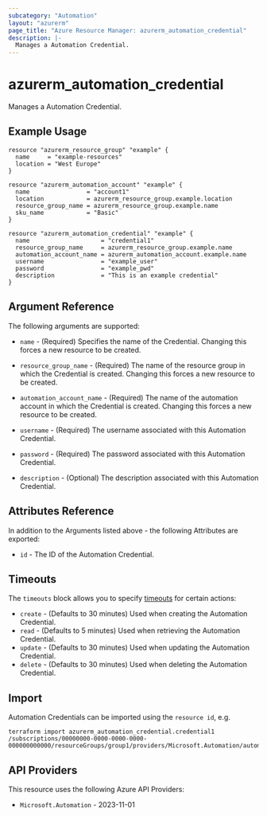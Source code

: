 ```yaml
---
subcategory: "Automation"
layout: "azurerm"
page_title: "Azure Resource Manager: azurerm_automation_credential"
description: |-
  Manages a Automation Credential.
---
```


# azurerm_automation_credential

Manages a Automation Credential.

## Example Usage

```hcl
resource "azurerm_resource_group" "example" {
  name     = "example-resources"
  location = "West Europe"
}

resource "azurerm_automation_account" "example" {
  name                = "account1"
  location            = azurerm_resource_group.example.location
  resource_group_name = azurerm_resource_group.example.name
  sku_name            = "Basic"
}

resource "azurerm_automation_credential" "example" {
  name                    = "credential1"
  resource_group_name     = azurerm_resource_group.example.name
  automation_account_name = azurerm_automation_account.example.name
  username                = "example_user"
  password                = "example_pwd"
  description             = "This is an example credential"
}
```

## Argument Reference

The following arguments are supported:

* `name` - (Required) Specifies the name of the Credential. Changing this forces a new resource to be created.

* `resource_group_name` - (Required) The name of the resource group in which the Credential is created. Changing this forces a new resource to be created.

* `automation_account_name` - (Required) The name of the automation account in which the Credential is created. Changing this forces a new resource to be created.

* `username` - (Required) The username associated with this Automation Credential.

* `password` - (Required) The password associated with this Automation Credential.

* `description` - (Optional) The description associated with this Automation Credential.

## Attributes Reference

In addition to the Arguments listed above - the following Attributes are exported:

* `id` - The ID of the Automation Credential.

## Timeouts

The `timeouts` block allows you to specify [timeouts](https://developer.hashicorp.com/terraform/language/resources/configure#define-operation-timeouts) for certain actions:

* `create` - (Defaults to 30 minutes) Used when creating the Automation Credential.
* `read` - (Defaults to 5 minutes) Used when retrieving the Automation Credential.
* `update` - (Defaults to 30 minutes) Used when updating the Automation Credential.
* `delete` - (Defaults to 30 minutes) Used when deleting the Automation Credential.

## Import

Automation Credentials can be imported using the `resource id`, e.g.

```shell
terraform import azurerm_automation_credential.credential1 /subscriptions/00000000-0000-0000-0000-000000000000/resourceGroups/group1/providers/Microsoft.Automation/automationAccounts/account1/credentials/credential1
```

## API Providers
<!-- This section is generated, changes will be overwritten -->
This resource uses the following Azure API Providers:

* `Microsoft.Automation` - 2023-11-01
